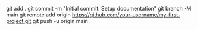 git add .
git commit -m "Initial commit: Setup documentation"
git branch -M main
git remote add origin https://github.com/your-username/my-first-project.git
git push -u origin main


